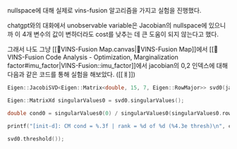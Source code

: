 nullspace에 대해 실제로 vins-fusion 알고리즘을 가지고 실험을 진행했다.

chatgpt와의 대화에서 unobservable variable은 Jacobian의 nullspace에 있으니까 이 4개 변수의 값이 변하더라도 cost를 낮추는 데 큰 도움이 되지 않는다고 했다.

그래서 나도 그냥 [[🧩VINS-Fusion Map.canvas|🧩VINS-Fusion Map]]에서 [[🧩 VINS-Fusion Code Analysis - Optimization, Marginalization factor#imu_factor|VINS-Fusion::imu_factor]]에서 jacobian의 0,2 인덱스에 대해 다음과 같은 코드를 통해 실험을 해보았다. ([[ㅒ]])

```C++
Eigen::JacobiSVD<Eigen::Matrix<double, 15, 7, Eigen::RowMajor>> svd0(jacobian_pose_i);

Eigen::MatrixXd singularValues0 = svd0.singularValues();

double cond0 = singularValues0(0) / singularValues0(singularValues0.rows() - 1);

printf("[init-d]: CM cond = %.3f | rank = %d of %d (%4.3e thresh)\n", cond0, (int)svd0.rank(), (int)jacobian_pose_i.cols(),

svd0.threshold());
```